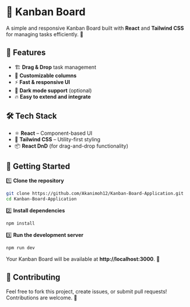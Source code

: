 # 📝 Kanban Board

A simple and responsive Kanban Board built with **React** and **Tailwind CSS** for managing tasks efficiently. 🚀

## 📌 Features

- 🏗️ **Drag & Drop** task management  
- 🎨 **Customizable columns**  
- ⚡ **Fast & responsive UI**  
- 🌙 **Dark mode support** (optional)  
- 🔥 **Easy to extend and integrate**  

## 🛠️ Tech Stack

- ⚛️ **React** – Component-based UI  
- 🎨 **Tailwind CSS** – Utility-first styling  
- 📦 **React DnD** (for drag-and-drop functionality)  

## 🚀 Getting Started

1️⃣ **Clone the repository**  
```bash
git clone https://github.com/Akanimoh12/Kanban-Board-Application.git
cd Kanban-Board-Application
```

2️⃣ **Install dependencies**  
```bash
npm install
```

3️⃣ **Run the development server**  
```bash
npm run dev
```

Your Kanban Board will be available at **http://localhost:3000**. 🎉


## 🤝 Contributing

Feel free to fork this project, create issues, or submit pull requests! Contributions are welcome. 🙌  

